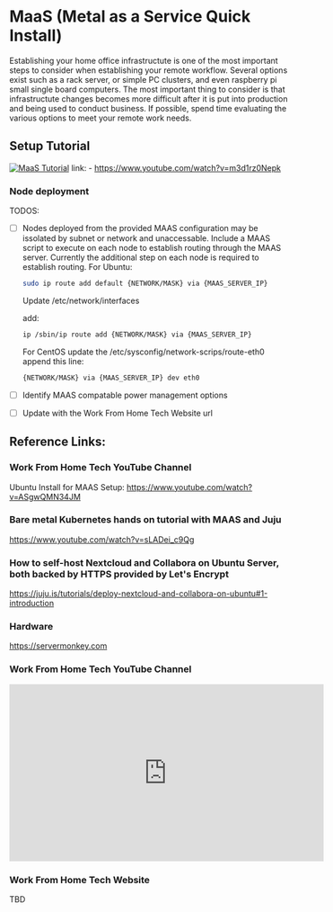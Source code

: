 # MaaS (Metal as a Service Quick Install)

Establishing your home office infrastructute is one of the most important steps to consider when establishing your remote workflow. Several options exist such as a rack server, or simple PC clusters, and even raspberry pi small single board computers. The most important thing to consider is that infrastructute changes becomes more difficult after it is put into production and being used to conduct business. If possible, spend time evaluating the various options to meet your remote work needs.

## Setup Tutorial

[![MaaS Tutorial](https://img.youtube.com/vi/m3d1rz0Nepk/maxresdefault.jpg)](https://www.youtube.com/embed/m3d1rz0Nepk)
link: - https://www.youtube.com/watch?v=m3d1rz0Nepk

### Node deployment

TODOS:
- [ ] Nodes deployed from the provided MAAS configuration may be issolated by subnet or network and unaccessable. Include a MAAS script to execute on each node to establish routing through the MAAS server. Currently the additional step on each node is required to establish routing.
    For Ubuntu:
    ````bash
    sudo ip route add default {NETWORK/MASK} via {MAAS_SERVER_IP}
    ````

    Update /etc/network/interfaces

    add:
    ````bash
    ip /sbin/ip route add {NETWORK/MASK} via {MAAS_SERVER_IP}
    ````
    For CentOS update the /etc/sysconfig/network-scrips/route-eth0
    append this line:
    ````bash
    {NETWORK/MASK} via {MAAS_SERVER_IP} dev eth0
    ````
- [ ] Identify MAAS compatable power management options
- [ ] Update with the Work From Home Tech Website url



## Reference Links:

### Work From Home Tech YouTube Channel

Ubuntu Install for MAAS Setup: https://www.youtube.com/watch?v=ASgwQMN34JM

### Bare metal Kubernetes hands on tutorial with MAAS and Juju

https://www.youtube.com/watch?v=sLADei_c9Qg

### How to self-host Nextcloud and Collabora on Ubuntu Server, both backed by HTTPS provided by Let's Encrypt

https://juju.is/tutorials/deploy-nextcloud-and-collabora-on-ubuntu#1-introduction

### Hardware

https://servermonkey.com

### Work From Home Tech YouTube Channel

<iframe width="560" height="315" src="https://www.youtube.com/embed/7zls5w3Ar1U" title="YouTube video player" frameborder="0" allow="accelerometer; autoplay; clipboard-write; encrypted-media; gyroscope; picture-in-picture" allowfullscreen></iframe>

### Work From Home Tech Website

TBD